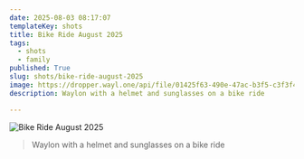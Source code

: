 ```yaml
---
date: 2025-08-03 08:17:07
templateKey: shots
title: Bike Ride August 2025
tags:
  - shots
  - family
published: True
slug: shots/bike-ride-august-2025
image: https://dropper.wayl.one/api/file/01425f63-490e-47ac-b3f5-c3f3f4758f1b.jpg
description: Waylon with a helmet and sunglasses on a bike ride

---
```


![Bike Ride August 2025](https://dropper.wayl.one/api/file/01425f63-490e-47ac-b3f5-c3f3f4758f1b.jpg)

> Waylon with a helmet and sunglasses on a bike ride
